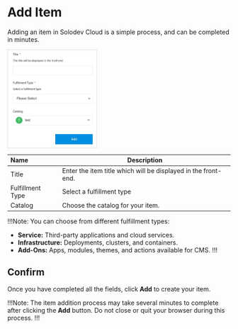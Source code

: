 # Add Item

Adding an item in Solodev Cloud is a simple process, and can be completed in minutes.

<img src="../../../images/additem.jpg" alt="additem" style="width: 40%; display: block"></a>


**Name** | **Description** 
:--- | ---
Title | Enter the item title which will be displayed in the front-end.
Fulfillment Type | Select a fulfillment type
Catalog | Choose the catalog for your item.

!!!Note:
You can choose from different fulfillment types:

- **Service:**  Third-party applications and cloud services.  
- **Infrastructure:** Deployments, clusters, and containers.
- **Add-Ons:** Apps, modules, themes, and actions available for CMS.
!!!

## Confirm

Once you have completed all the fields, click **Add** to create your item.

!!!Note:
The item addition process may take several minutes to complete after clicking the **Add** button. Do not close or quit your browser during this process.
!!!

